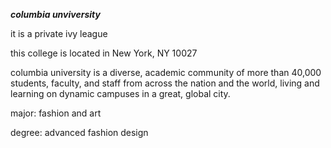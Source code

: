 ***columbia unviversity***

it is a private ivy league

this college is located in New York, NY 10027

columbia university is a diverse, academic community of more than 40,000 students, faculty, and staff from across the nation and the world, living and learning on dynamic campuses in a great, global city.

major: fashion and art

degree: advanced fashion design

